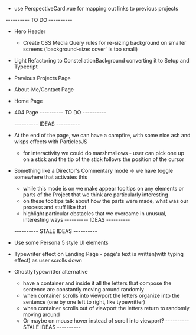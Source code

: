 - use PerspectiveCard.vue for mapping out links to previous projects

---------- TO DO ----------

- Hero Header

  - Create CSS Media Query rules for re-sizing background on smaller screens ('background-size: cover' is too small)

- Light Refactoring to ConstellationBackground converting it to Setup and Typecript

* Previous Projects Page
* About-Me/Contact Page
* Home Page
* 404 Page
  ---------- TO DO ----------

  ---------- IDEAS ----------

* At the end of the page, we can have a campfire, with some nice ash and wisps effects with ParticlesJS
  - for interactivity we could do marshmallows - user can pick one up on a stick and the tip of the stick follows the position of the cursor
* Something like a Director's Commentary mode -> we have toggle somewhere that activates this

  - while this mode is on we make appear tooltips on any elements or parts of the Project that we think are particularly interesting
  - on these tooltips talk about how the parts were made, what was our process and stuff like that
  - highlight particular obstacles that we overcame in unusual, interesting ways
    ---------- IDEAS ----------

  ---------- STALE IDEAS ----------

* Use some Persona 5 style UI elements
* Typewriter effect on Landing Page - page's text is written(with typing effect) as user scrolls down
* GhostlyTypewritter alternative
  - have a container and inside it all the letters that compose the sentence are constantly moving around randomly
  - when container scrolls into viewport the letters organize into the sentence (one by one left to right, like typewritter)
  - when container scrolls out of viewport the letters return to randomly moving around
  - Or maybe on mouse hover instead of scroll into viewport?
    ---------- STALE IDEAS ----------
